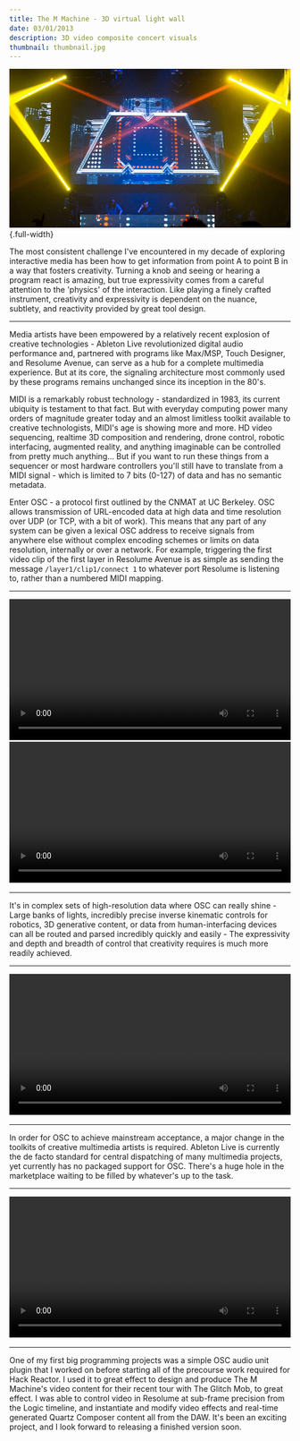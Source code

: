 ```yaml
---
title: The M Machine - 3D virtual light wall
date: 03/01/2013
description: 3D video composite concert visuals
thumbnail: thumbnail.jpg
---
```


![](./thumbnail.jpg) {.full-width}

The most consistent challenge I've encountered in my decade of exploring interactive media has been how to get information from point A to point B in a way that fosters creativity. Turning a knob and seeing or hearing a program react is amazing, but true expressivity comes from a careful attention to the 'physics' of the interaction. Like playing a finely crafted instrument, creativity and expressivity is dependent on the nuance, subtlety, and reactivity provided by great tool design.


---

Media artists have been empowered by a relatively recent explosion of creative technologies - Ableton Live revolutionized digital audio performance and, partnered with programs like Max/MSP, Touch Designer, and Resolume Avenue, can serve as a hub for a complete multimedia experience. But at its core, the signaling architecture most commonly used by these programs remains unchanged since its inception in the 80's.

MIDI is a remarkably robust technology - standardized in 1983, its current ubiquity is testament to that fact. But with everyday computing power many orders of magnitude greater today and an almost limitless toolkit available to creative technologists, MIDI's age is showing more and more. HD video sequencing, realtime 3D composition and rendering, drone control, robotic interfacing, augmented reality, and anything imaginable can be controlled from pretty much anything... But if you want to run these things from a sequencer or most hardware controllers you'll still have to translate from a MIDI signal - which is limited to 7 bits (0-127) of data and has no semantic metadata.

Enter OSC - a protocol first outlined by the CNMAT at UC Berkeley. OSC allows transmission of URL-encoded data at high data and time resolution over UDP (or TCP, with a bit of work). This means that any part of any system can be given a lexical OSC address to receive signals from anywhere else without complex encoding schemes or limits on data resolution, internally or over a network. For example, triggering the first video clip of the first layer in Resolume Avenue is as simple as sending the message `/layer1/clip1/connect 1` to whatever port Resolume is listening to, rather than a numbered MIDI mapping.


---

<video src="./m-video-wall-03.webm" width="100%" autoplay loop class="glare-thumbnail"></video>
<video src="./m-video-wall-04.webm" width="100%" autoplay loop class="glare-thumbnail"></video>

---

It's in complex sets of high-resolution data where OSC can really shine - Large banks of lights, incredibly precise inverse kinematic controls for robotics, 3D generative content, or data from human-interfacing devices can all be routed and parsed incredibly quickly and easily - The expressivity and depth and breadth of control that creativity requires is much more readily achieved.

---

<video src="./m-video-wall-01.webm" width="100%" autoplay loop class="glare-thumbnail"></video>

---

In order for OSC to achieve mainstream acceptance, a major change in the toolkits of creative multimedia artists is required. Ableton Live is currently the de facto standard for central dispatching of many multimedia projects, yet currently has no packaged support for OSC. There's a huge hole in the marketplace waiting to be filled by whatever's up to the task.

---

<video src="./m-video-wall-02.webm" width="100%" autoplay loop class="glare-thumbnail"></video>

---

One of my first big programming projects was a simple OSC audio unit plugin that I worked on before starting all of the precourse work required for Hack Reactor. I used it to great effect to design and produce The M Machine's video content for their recent tour with The Glitch Mob, to great effect. I was able to control video in Resolume at sub-frame precision from the Logic timeline, and instantiate and modify video effects and real-time generated Quartz Composer content all from the DAW. It's been an exciting project, and I look forward to releasing a finished version soon.
